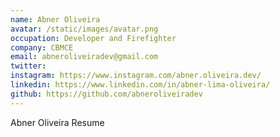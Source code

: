 ```yaml
---
name: Abner Oliveira
avatar: /static/images/avatar.png
occupation: Developer and Firefighter
company: CBMCE
email: abneroliveiradev@gmail.com
twitter:
instagram: https://www.instagram.com/abner.oliveira.dev/
linkedin: https://www.linkedin.com/in/abner-lima-oliveira/
github: https://github.com/abneroliveiradev
---
```


Abner Oliveira Resume
